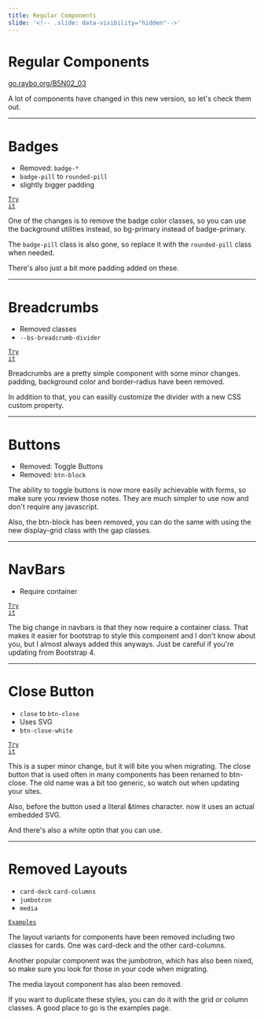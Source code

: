 ```yaml
---
title: Regular Components
slide: '<!-- .slide: data-visibility="hidden"-->'
---
```


<!-- .slide: data-state="layout-title" class="bg-dark"-->

# Regular Components

<div class="slide-link"><a href="https://go.raybo.org/B5N02_03"><i class="fab fa-slideshare"></i>go.raybo.org/B5N02_03</a></div>

> >

A lot of components have changed in this new version, so let's check them out.

---

# Badges

- Removed: `badge-*`
- `badge-pill` to `rounded-pill`
- slightly bigger padding

<a href="https://codepen.io/planetoftheweb/pen/bGWMejm?editors=1000" target="_blank"><code class="code-royal">Try it</code></a>

> >

One of the changes is to remove the badge color classes, so you can use the background utilities instead, so bg-primary instead of badge-primary.

The `badge-pill` class is also gone, so replace it with the `rounded-pill` class when needed.

There's also just a bit more padding added on these.

---

# Breadcrumbs

- Removed classes
- `--bs-breadcrumb-divider`

<a href="https://codepen.io/planetoftheweb/pen/eYWrzxN?editors=1000" target="_blank"><code class="code-royal">Try it</code></a>

> >

Breadcrumbs are a pretty simple component with some minor changes. padding, background color and border-radius have been removed.

In addition to that, you can easilly customize the divider with a new CSS custom property.

---

# Buttons

- Removed: Toggle Buttons
- Removed: `btn-block`

> >

The ability to toggle buttons is now more easily achievable with forms, so make sure you review those notes. They are much simpler to use now and don't require any javascript.

Also, the btn-block has been removed, you can do the same with using the new display-grid class with the gap classes.

---

# NavBars

- Require container

<a href="https://codepen.io/planetoftheweb/pen/PoWBBye?editors=1000" target="_blank"><code class="code-royal">Try it</code></a>

> >

The big change in navbars is that they now require a container class. That makes it easier for bootstrap to style this component and I don't know about you, but I almost always added this anyways. Just be careful if you're updating from Bootstrap 4.

---

# Close Button

- `close` to `btn-close`
- Uses SVG
- `btn-close-white`

<a href="https://codepen.io/planetoftheweb/pen/xxgyGyy?editors=1000" target="_blank"><code class="code-royal">Try it</code></a>

> >

This is a super minor change, but it will bite you when migrating. The close button that is used often in many components has been renamed to btn-close. The old name was a bit too generic, so watch out when updating your sites.

Also, before the button used a literal &times character. now it uses an actual embedded SVG.

And there's also a white optin that you can use.

---

# Removed Layouts

- `card-deck` `card-columns`
- `jumbotron`
- `media`

<a href="https://getbootstrap.com/docs/5.0/examples/" target="_blank"><code class="code-royal">Examples</code></a>

> >

The layout variants for components have been removed including two classes for cards. One was card-deck and the other card-columns.

Another popular component was the jumbotron, which has also been nixed, so make sure you look for those in your code when migrating.

The media layout component has also been removed.

If you want to duplicate these styles, you can do it with the grid or column classes. A good place to go is the examples page.
